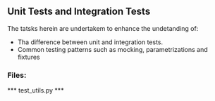 ## Unit Tests and Integration Tests 
The tatsks herein are undertakem to enhance the undetanding of:
- Tha difference between unit and integration tests.
- Common testing patterns such as mocking, parametrizations and fixtures

### Files:
*** test_utils.py ***
